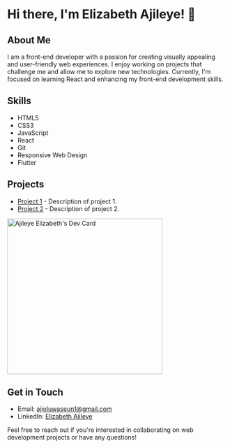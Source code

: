 # Hi there, I'm  Elizabeth Ajileye! 👋

## About Me

I am a front-end developer with a passion for creating visually appealing and user-friendly web experiences. I enjoy working on projects that challenge me and allow me to explore new technologies. Currently, I'm focused on learning React and enhancing my front-end development skills.

## Skills

- HTML5
- CSS3
- JavaScript
- React
- Git
- Responsive Web Design
- Flutter

## Projects

- [Project 1](link-to-project1) - Description of project 1.
- [Project 2](link-to-project2) - Description of project 2.

<a href="https://app.daily.dev/lyzabee"><img src="https://api.daily.dev/devcards/v2/6qSeS91J4BV8XxUShCbYJ.png?type=default&r=vlq" width="356" alt="Ajileye Elizabeth's Dev Card"/></a>

## Get in Touch

- Email: ajioluwaseun1@gmail.com
- LinkedIn: [Elizabeth Ajileye](https://www.linkedin.com/in/elizabeth-ajileye-78b2a422b)
  

Feel free to reach out if you're interested in collaborating on web development projects or have any questions!


<!---
lyza-b/lyza-b is a ✨ special ✨ repository because its `README.md` (this file) appears on your GitHub profile.
You can click the Preview link to take a look at your changes.
--->
